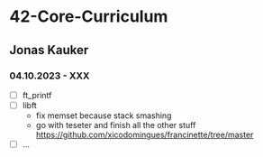 # 42-Core-Curriculum

## Jonas Kauker

### 04.10.2023 - XXX

- [ ] ft_printf
- [ ] libft
	- fix memset because stack smashing
	- go with teseter and finish all the other stuff https://github.com/xicodomingues/francinette/tree/master
- [ ] ...
